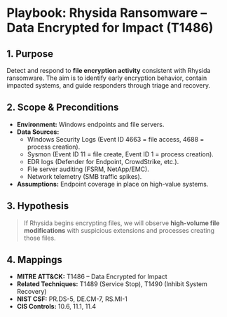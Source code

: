# Playbook: Rhysida Ransomware – Data Encrypted for Impact (T1486)

## 1. Purpose
Detect and respond to **file encryption activity** consistent with Rhysida ransomware. The aim is to identify early encryption behavior, contain impacted systems, and guide responders through triage and recovery.

## 2. Scope & Preconditions
- **Environment:** Windows endpoints and file servers.
- **Data Sources:**
  - Windows Security Logs (Event ID 4663 = file access, 4688 = process creation).
  - Sysmon (Event ID 11 = file create, Event ID 1 = process creation).
  - EDR logs (Defender for Endpoint, CrowdStrike, etc.).
  - File server auditing (FSRM, NetApp/EMC).
  - Network telemetry (SMB traffic spikes).
- **Assumptions:** Endpoint coverage in place on high-value systems.

## 3. Hypothesis
> If Rhysida begins encrypting files, we will observe **high-volume file modifications** with suspicious extensions and processes creating those files.

## 4. Mappings
- **MITRE ATT&CK:** T1486 – Data Encrypted for Impact
- **Related Techniques:** T1489 (Service Stop), T1490 (Inhibit System Recovery)
- **NIST CSF:** PR.DS-5, DE.CM-7, RS.MI-1
- **CIS Controls:** 10.6, 11.1, 11.4
